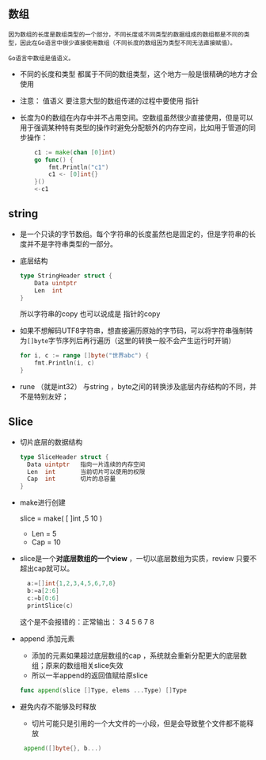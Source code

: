 ## 数组

```shell
因为数组的长度是数组类型的一个部分，不同长度或不同类型的数据组成的数组都是不同的类型，因此在Go语言中很少直接使用数组（不同长度的数组因为类型不同无法直接赋值）。

Go语言中数组是值语义。
```

* 不同的长度和类型 都属于不同的数组类型，这个地方一般是很精确的地方才会使用

* 注意： 值语义 要注意大型的数组传递的过程中要使用 指针

* 长度为0的数组在内存中并不占用空间。空数组虽然很少直接使用，但是可以用于强调某种特有类型的操作时避免分配额外的内存空间，比如用于管道的同步操作：

  ```go
      c1 := make(chan [0]int)
      go func() {
          fmt.Println("c1")
          c1 <- [0]int{}
      }()
      <-c1
  ```



## string 

* 是一个只读的字节数组。每个字符串的长度虽然也是固定的，但是字符串的长度并不是字符串类型的一部分。

* 底层结构

  ```go
  type StringHeader struct {
      Data uintptr
      Len  int
  }
  ```

  所以字符串的copy 也可以说成是 指针的copy

* 如果不想解码UTF8字符串，想直接遍历原始的字节码，可以将字符串强制转为`[]byte`字节序列后再行遍历（这里的转换一般不会产生运行时开销）

  ```go
  for i, c := range []byte("世界abc") {
      fmt.Println(i, c)
  }
  ```

* rune （就是int32） 与string ，byte之间的转换涉及底层内存结构的不同，并不是特别友好；



## Slice

* 切片底层的数据结构

  ```go
  type SliceHeader struct {
  	Data uintptr   指向一片连续的内存空间
  	Len  int       当前切片可以使用的权限
  	Cap  int       切片的总容量
  }
  ```

* make进行创建

  slice = make( [ ]int ,5 10 )

  + Len = 5 
  + Cap = 10 

* slice是一个**对底层数组的一个view** ，一切以底层数组为实质，review 只要不超出cap就可以。

  ```go
  	a:=[]int{1,2,3,4,5,6,7,8}
    b:=a[2:6]
  	c:=b[0:6]
  	printSlice(c)
  ```

  这个是不会报错的：正常输出：  3  4  5  6  7  8  

* append 添加元素

  + 添加的元素如果超过底层数组的cap ，系统就会重新分配更大的底层数组；原来的数组相关slice失效
  + 所以一半append的返回值赋给原slice 

  ```go
  func append(slice []Type, elems ...Type) []Type
  ```

* 避免内存不能够及时释放

  * 切片可能只是引用的一个大文件的一小段，但是会导致整个文件都不能释放

  ```go
   append([]byte{}, b...)
  ```















